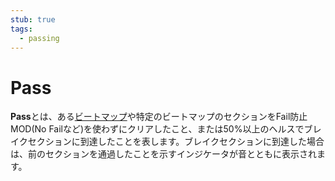 ```yaml
---
stub: true
tags:
  - passing
---
```


# Pass

**Pass**とは、ある[ビートマップ](/wiki/Beatmap)や特定のビートマップのセクションをFail防止MOD(No Failなど)を使わずにクリアしたこと、または50%以上のヘルスでブレイクセクションに到達したことを表します。ブレイクセクションに到達した場合は、前のセクションを通過したことを示すインジケータが音とともに表示されます。

<!-- TODO: Add links and stuff -->
